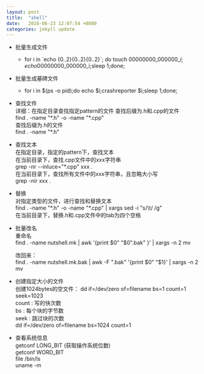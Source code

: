 ```yaml
---
layout: post
title:  "shell"
date:   2016-06-23 12:07:54 +0800
categories: jekyll update
---
```


* 批量生成文件	
  + for i in \`echo {0..2}{0..2}{0..2}\`; do touch 00000000\_000000\_$i;echo 00000000\_000000\_$i;sleep 1;done;	
	
* 批量生成墓碑文件	
  + for i in $(ps -o pid);do echo $i;crashreporter $i;sleep 1;done;	

* 查找文件  
  详细：在指定目录查找指定pattern的文件 
  查找后缀为.h和.cpp的文件   
  find . -name "\*.h" -o -name "\*.cpp"  
  查找后缀为.h的文件  
  find . -name "\*.h"  

* 查找文本  
  在指定目录，指定的pattern下，查找文本  
  在当前目录下，查找.cpp文件中的xxx字符串  
  grep -nr --inluce="\*.cpp" xxx .  
  在当前目录下，查找所有文件中的xxx字符串，且忽略大小写  
  grep -nir xxx .  

* 替换  
  对指定类型的文件，进行查找和替换文本  
  find . -name "\*.h" -o -name "\*.cpp" | xargs sed -i "s/\t/    /g"   
  在当前目录下，替换.h和.cpp文件中的tab为四个空格  

* 批量改名  
  重命名  
  find . -name nutshell.mk | awk '{print $0" "$0".bak" }' | xargs -n 2 mv

  改回来：  
  find . -name nutshell.mk.bak | awk -F ".bak" '{print $0" "$1}' | xargs -n 2 mv  

* 创建指定大小的文件  
  创建1024bytes的空文件： 
  dd if=/dev/zero of=filename bs=1 count=1 seek=1023  
  count : 写的快次数  
  bs    : 每个块的字节数  
  seek  : 跳过块的次数   
  dd if=/dev/zero of=filename bs=1024 count=1  

* 查看系统信息  
  getconf LONG_BIT (获取操作系统位数)  
  getconf WORD_BIT   
  file /bin/ls  
  uname -m   
